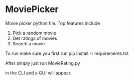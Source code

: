 # MoviePicker

Movie picker python file. Top features include

1. Pick a random movie
2. Get ratings of movies
3. Search a movie


To run make sure you first run
pip install -r requirements.txt

After simply just run
MovieRating.py

in the CLI and a GUI will appear.
